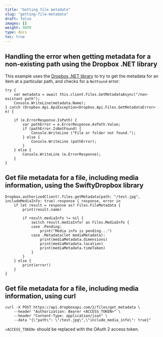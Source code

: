 ```yaml
---
title: "Getting file metadata"
slug: "getting-file-metadata"
draft: false
images: []
weight: 9899
type: docs
toc: true
---
```


## Handling the error when getting metadata for a non-existing path using the Dropbox .NET library
This example uses the [Dropbox .NET library][1] to try to get the metadata for an item at a particular path, and checks for a `NotFound` error:

    try {
        var metadata = await this.client.Files.GetMetadataAsync("/non-existant path");
        Console.WriteLine(metadata.Name);
    } catch (Dropbox.Api.ApiException<Dropbox.Api.Files.GetMetadataError> e) {
    
        if (e.ErrorResponse.IsPath) {
            var pathError = e.ErrorResponse.AsPath.Value;
            if (pathError.IsNotFound) {
                Console.WriteLine ("File or folder not found.");
            } else {
                Console.WriteLine (pathError);
            }
        } else {
            Console.WriteLine (e.ErrorResponse);
        }
    }

  [1]: https://github.com/dropbox/dropbox-sdk-dotnet

## Get file metadata for a file, including media information, using the SwiftyDropbox library
    Dropbox.authorizedClient!.files.getMetadata(path: "/test.jpg", includeMediaInfo: true).response { response, error in
        if let result = response as? Files.FileMetadata {
            print(result.name)
    
            if result.mediaInfo != nil {
                switch result.mediaInfo! as Files.MediaInfo {
                case .Pending:
                    print("Media info is pending...")
                case .Metadata(let mediaMetadata):
                    print(mediaMetadata.dimensions)
                    print(mediaMetadata.location)
                    print(mediaMetadata.timeTaken)
                }
            }
        } else {
            print(error!)
        }
    }

## Get file metadata for a file, including media information, using curl
    curl -X POST https://api.dropboxapi.com/2/files/get_metadata \
        --header "Authorization: Bearer <ACCESS_TOKEN>" \
        --header "Content-Type: application/json" \
        --data "{\"path\": \"/test.jpg\",\"include_media_info\": true}"

`<ACCESS_TOKEN>` should be replaced with the OAuth 2 access token.

